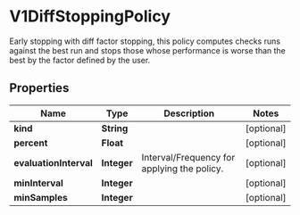 

# V1DiffStoppingPolicy

Early stopping with diff factor stopping, this policy computes checks runs against the best run and stops those whose performance is worse than the best by the factor defined by the user.

## Properties

Name | Type | Description | Notes
------------ | ------------- | ------------- | -------------
**kind** | **String** |  |  [optional]
**percent** | **Float** |  |  [optional]
**evaluationInterval** | **Integer** | Interval/Frequency for applying the policy. |  [optional]
**minInterval** | **Integer** |  |  [optional]
**minSamples** | **Integer** |  |  [optional]



